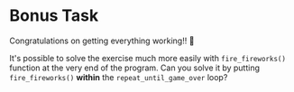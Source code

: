 # Bonus Task

Congratulations on getting everything working!! 🎉

It's possible to solve the exercise much more easily with `fire_fireworks()` function at the very end of the program.
Can you solve it by putting `fire_fireworks()` **within** the `repeat_until_game_over` loop?
